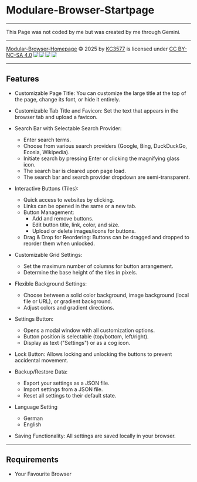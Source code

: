# Modulare-Browser-Startpage

---

This Page was not coded by me but was created by me through Gemini.

---

<a href="https://github.com/kc3577/Modular-Browser-Homepage">Modular-Browser-Homepage</a> © 2025 by <a href="https://github.com/kc3577">KC3577</a> is licensed under <a href="https://creativecommons.org/licenses/by-nc-sa/4.0/">CC BY-NC-SA 4.0</a><img src="https://mirrors.creativecommons.org/presskit/icons/cc.svg" style="max-width: 1em;max-height:1em;margin-left: .2em;"><img src="https://mirrors.creativecommons.org/presskit/icons/by.svg" style="max-width: 1em;max-height:1em;margin-left: .2em;"><img src="https://mirrors.creativecommons.org/presskit/icons/nc.svg" style="max-width: 1em;max-height:1em;margin-left: .2em;"><img src="https://mirrors.creativecommons.org/presskit/icons/sa.svg" style="max-width: 1em;max-height:1em;margin-left: .2em;">

---

##  Features

* Customizable Page Title: You can customize the large title at the top of the page, change its font, or hide it entirely.
* Customizable Tab Title and Favicon: Set the text that appears in the browser tab and upload a favicon.
* Search Bar with Selectable Search Provider:

  *  Enter search terms.
  *  Choose from various search providers (Google, Bing, DuckDuckGo, Ecosia, Wikipedia).
  *  Initiate search by pressing Enter or clicking the magnifying glass icon.
  *  The search bar is cleared upon page load.
  *  The search bar and search provider dropdown are semi-transparent.

* Interactive Buttons (Tiles):

  *  Quick access to websites by clicking.
  *  Links can be opened in the same or a new tab.
  *  Button Management:
       * Add and remove buttons.
       * Edit button title, link, color, and size.
       * Upload or delete images/icons for buttons.
   * Drag & Drop for Reordering: Buttons can be dragged and dropped to reorder them when unlocked.

* Customizable Grid Settings:

   * Set the maximum number of columns for button arrangement.
   * Determine the base height of the tiles in pixels.

* Flexible Background Settings:

  * Choose between a solid color background, image background (local file or URL), or gradient background.
  * Adjust colors and gradient directions.

* Settings Button:

   * Opens a modal window with all customization options.
   * Button position is selectable (top/bottom, left/right).
   * Display as text ("Settings") or as a cog icon.

* Lock Button: Allows locking and unlocking the buttons to prevent accidental movement.
* Backup/Restore Data:

   * Export your settings as a JSON file.
   * Import settings from a JSON file.
   * Reset all settings to their default state.

* Language Setting

  * German
  * English

* Saving Functionality: All settings are saved locally in your browser.
---

##  Requirements

* Your Favourite Browser

